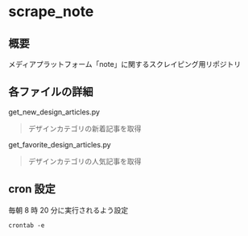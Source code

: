 # scrape_note

## 概要

メディアプラットフォーム「note」に関するスクレイピング用リポジトリ

## 各ファイルの詳細

get_new_design_articles.py

> デザインカテゴリの新着記事を取得

get_favorite_design_articles.py

> デザインカテゴリの人気記事を取得

## cron 設定

毎朝 8 時 20 分に実行されるよう設定

```
crontab -e
```

